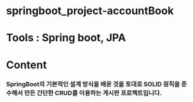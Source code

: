 # springboot_project-accountBook

# Tools : Spring boot, JPA

# Content 
### SpringBoot의 기본적인 설계 방식을 배운 것을 토대로 SOLID 원칙을 준수해서 만든 간단한 CRUD를 이용하는 게시판 프로젝트입니다. 
